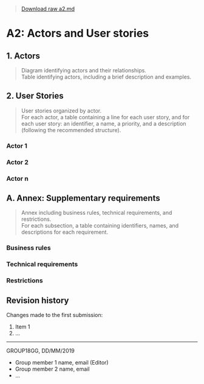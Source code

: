 > [Download raw a2.md](uploads/e438b7ffbc179dbcb28b0ae67536293e/a2.md)

# A2: Actors and User stories

## 1. Actors

> Diagram identifying actors and their relationships.  
> Table identifying actors, including a brief description and examples.

## 2. User Stories

> User stories organized by actor.  
> For each actor, a table containing a line for each user story, and for each user story: an identifier, a name, a priority, and a description (following the recommended structure).

### Actor 1

### Actor 2

### Actor n

## A. Annex: Supplementary requirements

> Annex including business rules, technical requirements, and restrictions.  
> For each subsection, a table containing identifiers, names, and descriptions for each requirement.

### Business rules

### Technical requirements

### Restrictions

## Revision history

Changes made to the first submission:
1. Item 1
1. ...

***
GROUP18GG, DD/MM/2019

* Group member 1 name, email (Editor)
* Group member 2 name, email
* ...